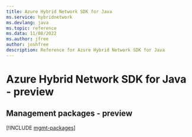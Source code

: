 ```yaml
---
title: Azure Hybrid Network SDK for Java
ms.service: hybridnetwork
ms.devlang: java
ms.topic: reference
ms.data: 11/08/2022
ms.author: jfree
author: joshfree
description: Reference for Azure Hybrid Network SDK for Java
---
```

# Azure Hybrid Network SDK for Java - preview

## Management packages - preview
[!INCLUDE [mgmt-packages](hybrid-network-mgmt-index.md)]